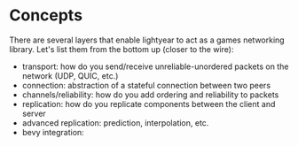 # Concepts


There are several layers that enable lightyear to act as a games networking library.
Let's list them from the bottom up (closer to the wire):
- transport: how do you send/receive unreliable-unordered packets on the network (UDP, QUIC, etc.)
- connection: abstraction of a stateful connection between two peers
- channels/reliability: how do you add ordering and reliability to packets
- replication: how do you replicate components between the client and server
- advanced replication: prediction, interpolation, etc.
- bevy integration: 
